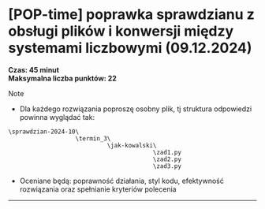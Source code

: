 # [POP-time] poprawka sprawdzianu z obsługi plików i konwersji między systemami liczbowymi (09.12.2024)
**Czas: 45 minut**  
**Maksymalna liczba punktów: 22**


> [!NOTE]
> - Dla każdego rozwiązania poproszę osobny plik, tj struktura odpowiedzi powinna wyglądać tak:
> ```
> \sprawdzian-2024-10\
>                    \termin_3\
>                             \jak-kowalski\
>                                          \zad1.py
>                                          \zad2.py
>                                          \zad3.py
> ```
> - Oceniane będą: poprawność działania, styl kodu, efektywność rozwiązania oraz spełnianie kryteriów polecenia

---

